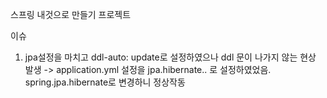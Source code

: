 스프링 내것으로 만들기 프로젝트


이슈
1. jpa설정을 마치고 ddl-auto: update로 설정하였으나 ddl 문이 나가지 않는 현상 발생
 -> application.yml 설정을 jpa.hibernate.. 로 설정하였었음. spring.jpa.hibernate로 변경하니 정상작동
